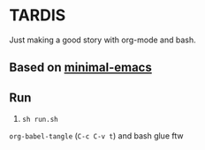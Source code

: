 # TARDIS
Just making a good story with org-mode and bash.

## Based on [minimal-emacs](https://github.com/jamescherti/minimal-emacs.d)

## Run

1. `sh run.sh`

`org-babel-tangle` (`C-c C-v t`) and bash glue ftw




